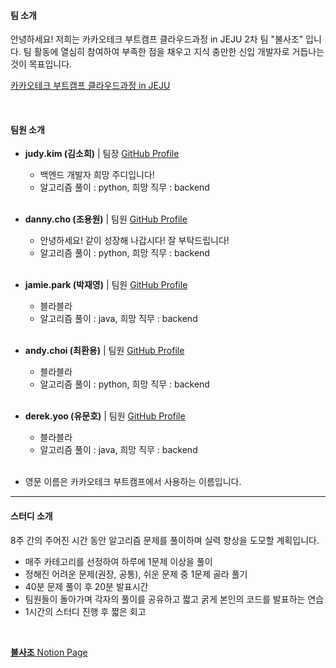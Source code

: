 #### 팀 소개
안녕하세요! 저희는 카카오테크 부트캠프 클라우드과정 in JEJU 2차 팀 "불사조" 입니다. 팀 활동에 열심히 참여하여 부족한 점을 채우고 지식 충만한 신입 개발자로 거듭나는 것이 목표입니다.

[카카오테크 부트캠프 클라우드과정 in JEJU](https://edu.rapa.or.kr/recruitment/480)

<br>

#### 팀원 소개


- **judy.kim (김소희)** | 팀장 [GitHub Profile](https://github.com/judy-kimsohui)
    - 백엔드 개발자 희망 주디입니다!
    - 알고리즘 풀이 : python, 희망 직무 : backend
    <br>

- **danny.cho (조용원)** | 팀원 [GitHub Profile](https://github.com/dannycho1530)
    - 안녕하세요! 같이 성장해 나갑시다! 잘 부탁드립니다!
    - 알고리즘 풀이 : python, 희망 직무 : backend
    <br>

- **jamie.park (박재영)** | 팀원 [GitHub Profile](yoouung@github.com)
    - 블라블라
    - 알고리즘 풀이 : java, 희망 직무 : backend
    <br>

- **andy.choi (최환용)** | 팀원 [GitHub Profile](https://github.com/dannycho1530)
    - 블라블라
    - 알고리즘 풀이 : python, 희망 직무 : backend
    <br>

- **derek.yoo (유문호)** | 팀원 [GitHub Profile](https://github.com/dannycho1530)
    - 블라블라
    - 알고리즘 풀이 : java, 희망 직무 : backend
    <br>

- 영문 이름은 카카오테크 부트캠프에서 사용하는 이름입니다.

----

#### 스터디 소개

8주 간의 주어진 시간 동안 알고리즘 문제를 풀이하며 실력 향상을 도모할 계획입니다.

- 매주 카테고리를 선정하여 하루에 1문제 이상을 풀이
- 정해진 어려운 문제(권장, 공통), 쉬운 문제 중 1문제 골라 풀기
- 40분 문제 풀이 후 20분 발표시간
- 팀원들이 돌아가며 각자의 풀이를 공유하고 짧고 굵게 본인의 코드를 발표하는 연습
- 1시간의 스터디 진행 후 짧은 회고

<br>

[**불사조** Notion Page](https://www.notion.so/goorm/4-2b9b29f5b5a741b8b272e2fac6d719c5?pvs=4)

<br>
